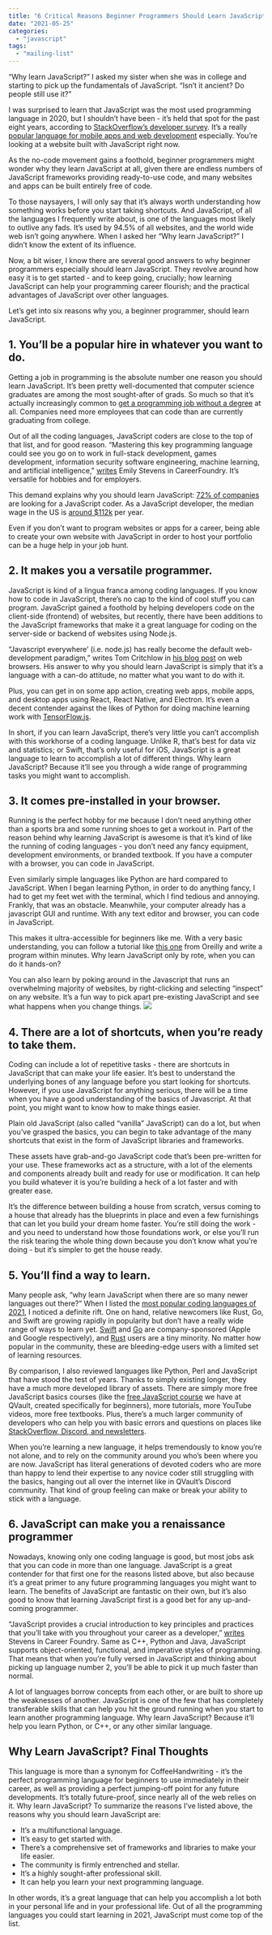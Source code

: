 ```yaml
---
title: "6 Critical Reasons Beginner Programmers Should Learn JavaScript in 2021"
date: "2021-05-25"
categories: 
  - "javascript"
tags: 
  - "mailing-list"
---
```


“Why learn JavaScript?” I asked my sister when she was in college and starting to pick up the fundamentals of JavaScript. “Isn’t it ancient? Do people still use it?” 

I was surprised to learn that JavaScript was the most used programming language in 2020, but I shouldn’t have been - it’s held that spot for the past eight years, according to [StackOverflow’s developer survey](https://insights.stackoverflow.com/survey/2020#most-popular-technologies). It’s a really [popular language for mobile apps and web development](https://qvault.io/misc/popular-coding-languages-2021/#javascript) especially. You’re looking at a website built with JavaScript right now. 

As the no-code movement gains a foothold, beginner programmers might wonder why they learn JavaScript at all, given there are endless numbers of JavaScript frameworks providing ready-to-use code, and many websites and apps can be built entirely free of code.

To those naysayers, I will only say that it’s always worth understanding how something works before you start taking shortcuts. And JavaScript, of all the languages I frequently write about, is one of the languages most likely to outlive any fads. It’s used by 94.5% of all websites, and the world wide web isn’t going anywhere. When I asked her “Why learn JavaScript?” I didn’t know the extent of its influence. 

Now, a bit wiser, I know there are several good answers to why beginner programmers especially should learn JavaScript. They revolve around how easy it is to get started - and to keep going, crucially; how learning JavaScript can help your programming career flourish; and the practical advantages of JavaScript over other languages. 

Let’s get into six reasons why you, a beginner programmer, should learn JavaScript.

## 1\. You’ll be a popular hire in whatever you want to do.

Getting a job in programming is the absolute number one reason you should learn JavaScript. It’s been pretty well-documented that computer science graduates are among the most sought-after of grads. So much so that it’s actually increasingly common to [get a programming job without a degree](https://qvault.io/jobs/get-a-programming-job-with-no-experience/) at all. Companies need more employees that can code than are currently graduating from college. 

Out of all the coding languages, JavaScript coders are close to the top of that list, and for good reason. “Mastering this key programming language could see you go on to work in full-stack development, games development, information security software engineering, machine learning, and artificial intelligence," [writes](https://careerfoundry.com/en/blog/web-development/should-you-learn-javascript/) Emily Stevens in CareerFoundry. It’s versatile for hobbies and for employers. 

This demand explains why you should learn JavaScript: [72% of companies](https://devskiller.com/it-skills-report-2020/) are looking for a JavaScript coder. As a JavaScript developer, the median wage in the US is [around $112k](https://www.indeed.com/salaries/Javascript-Developer-Salaries) per year. 

Even if you don’t want to program websites or apps for a career, being able to create your own website with JavaScript in order to host your portfolio can be a huge help in your job hunt. 

## 2\. It makes you a versatile programmer.

JavaScript is kind of a lingua franca among coding languages. If you know how to code in JavaScript, there’s no cap to the kind of cool stuff you can program. JavaScript gained a foothold by helping developers code on the client-side (frontend) of websites, but recently, there have been additions to the JavaScript frameworks that make it a great language for coding on the server-side or backend of websites using Node.js. 

“Javascript everywhere’ (i.e. node.js) has really become the default web-development paradigm,” writes Tom Critchlow in [his blog post](https://tomcritchlow.com/2021/01/14/new-browsers/) on web browsers. His answer to why you should learn JavaScript is simply that it’s a language with a can-do attitude, no matter what you want to do with it.

Plus, you can get in on some app action, creating web apps, mobile apps, and desktop apps using React, React Native, and Electron. It’s even a decent contender against the likes of Python for doing machine learning work with [TensorFlow.js](https://www.tensorflow.org/js). 

In short, if you can learn JavaScript, there’s very little you can’t accomplish with this workhorse of a coding language. Unlike R, that’s best for data viz and statistics; or Swift, that’s only useful for iOS, JavaScript is a great language to learn to accomplish a lot of different things. Why learn JavaScript? Because it’ll see you through a wide range of programming tasks you might want to accomplish. 

## 3\. It comes pre-installed in your browser.

Running is the perfect hobby for me because I don’t need anything other than a sports bra and some running shoes to get a workout in. Part of the reason behind why learning JavaScript is awesome is that it’s kind of like the running of coding languages - you don’t need any fancy equipment, development environments, or branded textbook. If you have a computer with a browser, you can code in JavaScript. 

Even similarly simple languages like Python are hard compared to JavaScript. When I began learning Python, in order to do anything fancy, I had to get my feet wet with the terminal, which I find tedious and annoying. Frankly, that was an obstacle. Meanwhile, your computer already has a javascript GUI and runtime. With any text editor and browser, you can code in JavaScript. 

This makes it ultra-accessible for beginners like me. With a very basic understanding, you can follow a tutorial like [this one](https://www.oreilly.com/library/view/javascript-jquery/9781491948583/ch01.html) from Oreilly and write a program within minutes. Why learn JavaScript only by rote, when you can do it hands-on? 

You can also learn by poking around in the Javascript that runs an overwhelming majority of websites, by right-clicking and selecting “inspect” on any website. It’s a fun way to pick apart pre-existing JavaScript and see what happens when you change things. ![](https://lh3.googleusercontent.com/TXbn1zmVBTRwSROeE1dRagznXw-tHXP0aSGV9bo0oOsZsLJLPRoTTizBGpuMXd7msGheRemVGIHHZ1FdGnBb9cBmoz8rmxHSv97Zg3K0c5Z4Ai6UDUysJjzmrAr1HlFr_bvWNvJk)

## 4\. There are a lot of shortcuts, when you’re ready to take them.

Coding can include a lot of repetitive tasks - there are shortcuts in JavaScript that can make your life easier. It’s best to understand the underlying bones of any language before you start looking for shortcuts. However, if you use JavaScript for anything serious, there will be a time when you have a good understanding of the basics of Javascript. At that point, you might want to know how to make things easier. 

Plain old JavaScript (also called “vanilla” JavaScript) can do a lot, but when you’ve grasped the basics, you can begin to take advantage of the many shortcuts that exist in the form of JavaScript libraries and frameworks. 

These assets have grab-and-go JavaScript code that’s been pre-written for your use. These frameworks act as a structure, with a lot of the elements and components already built and ready for use or modification. It can help you build whatever it is you’re building a heck of a lot faster and with greater ease.

It’s the difference between building a house from scratch, versus coming to a house that already has the blueprints in place and even a few furnishings that can let you build your dream home faster. You’re still doing the work - and you need to understand how those foundations work, or else you’ll run the risk tearing the whole thing down because you don’t know what you’re doing - but it’s simpler to get the house ready.

## 5\. You’ll find a way to learn.

Many people ask, “why learn JavaScript when there are so many newer languages out there?” When I listed the [most popular coding languages of 2021](https://qvault.io/misc/popular-coding-languages-2021/), I noticed a definite rift. One on hand, relative newcomers like Rust, Go, and Swift are growing rapidly in popularity but don’t have a really wide range of ways to learn yet. [Swift](https://qvault.io/misc/popular-coding-languages-2021/#swift) and [Go](https://qvault.io/misc/popular-coding-languages-2021/#go) are company-sponsored (Apple and Google respectively), and [Rust](https://qvault.io/misc/popular-coding-languages-2021/#rust) users are a tiny minority. No matter how popular in the community, these are bleeding-edge users with a limited set of learning resources. 

By comparison, I also reviewed languages like Python, Perl and JavaScript that have stood the test of years. Thanks to simply existing longer, they have a much more developed library of assets. There are simply more free JavaScript basics courses (like the [free JavaScript course](https://qvault.io/basic-intro-to-coding-javascript-course/) we have at QVault, created specifically for beginners), more tutorials, more YouTube videos, more free textbooks. Plus, there’s a much larger community of developers who can help you with basic errors and questions on places like [StackOverflow, Discord, and newsletters](https://www.reddit.com/r/reactjs/comments/80f9yz/what_are_some_of_the_best_javascript_communities/). 

When you’re learning a new language, it helps tremendously to know you’re not alone, and to rely on the community around you who’s been where you are now. JavaScript has literal generations of devoted coders who are more than happy to lend their expertise to any novice coder still struggling with the basics, hanging out all over the internet like in QVault’s Discord community. That kind of group feeling can make or break your ability to stick with a language.

## 6\. JavaScript can make you a renaissance programmer

Nowadays, knowing only one coding language is good, but most jobs ask that you can code in more than one language. JavaScript is a great contender for that first one for the reasons listed above, but also because it’s a great primer to any future programming languages you might want to learn. The benefits of JavaScript are fantastic on their own, but it’s also good to know that learning JavaScript first is a good bet for any up-and-coming programmer.

“JavaScript provides a crucial introduction to key principles and practices that you’ll take with you throughout your career as a developer,” [writes](https://careerfoundry.com/en/blog/web-development/should-you-learn-javascript/) Stevens in Career Foundry. Same as C++, Python and Java, JavaScript supports object-oriented, functional, and imperative styles of programming. That means that when you’re fully versed in JavaScript and thinking about picking up language number 2, you’ll be able to pick it up much faster than normal. 

A lot of languages borrow concepts from each other, or are built to shore up the weaknesses of another. JavaScript is one of the few that has completely transferable skills that can help you hit the ground running when you start to learn another programming language. Why learn JavaScript? Because it’ll help you learn Python, or C++, or any other similar language. 

## Why Learn JavaScript? Final Thoughts

This language is more than a synonym for CoffeeHandwriting - it’s the perfect programming language for beginners to use immediately in their career, as well as providing a perfect jumping-off point for any future developments. It’s totally future-proof, since nearly all of the web relies on it. Why learn JavaScript? To summarize the reasons I’ve listed above, the reasons why you should learn JavaScript are:

- It’s a multifunctional language.
- It’s easy to get started with.
- There’s a comprehensive set of frameworks and libraries to make your life easier.
- The community is firmly entrenched and stellar.
- It’s a highly sought-after professional skill.
- It can help you learn your next programming language.

In other words, it’s a great language that can help you accomplish a lot both in your personal life and in your professional life. Out of all the programming languages you could start learning in 2021, JavaScript must come top of the list.
